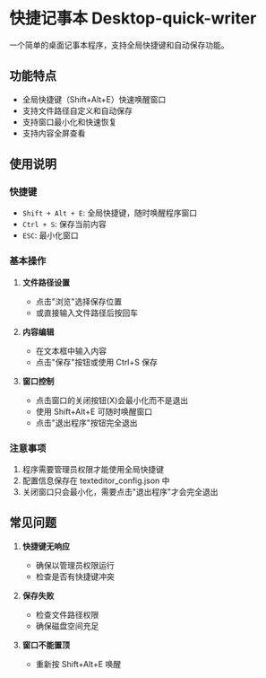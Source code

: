 # 快捷记事本 Desktop-quick-writer

一个简单的桌面记事本程序，支持全局快捷键和自动保存功能。

## 功能特点

- 全局快捷键（Shift+Alt+E）快速唤醒窗口
- 支持文件路径自定义和自动保存
- 支持窗口最小化和快速恢复
- 支持内容全屏查看

## 使用说明

### 快捷键

- `Shift + Alt + E`: 全局快捷键，随时唤醒程序窗口
- `Ctrl + S`: 保存当前内容
- `ESC`: 最小化窗口

### 基本操作

1. **文件路径设置**

   - 点击"浏览"选择保存位置
   - 或直接输入文件路径后按回车
2. **内容编辑**

   - 在文本框中输入内容
   - 点击"保存"按钮或使用 Ctrl+S 保存
3. **窗口控制**

   - 点击窗口的关闭按钮(X)会最小化而不是退出
   - 使用 Shift+Alt+E 可随时唤醒窗口
   - 点击"退出程序"按钮完全退出

### 注意事项

1. 程序需要管理员权限才能使用全局快捷键
2. 配置信息保存在 texteditor_config.json 中
3. 关闭窗口只会最小化，需要点击"退出程序"才会完全退出

## 常见问题

1. **快捷键无响应**

   - 确保以管理员权限运行
   - 检查是否有快捷键冲突
   
2. **保存失败**

   - 检查文件路径权限
   - 确保磁盘空间充足

3. **窗口不能置顶**

   - 重新按 Shift+Alt+E 唤醒
